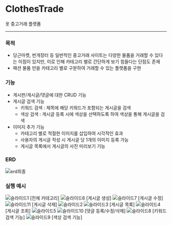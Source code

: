 # ClothesTrade

옷 중고거래 플랫폼  
  
  
---
### 목적
- 당근마켓, 번개장터 등 일반적인 중고거래 사이트는 다양한 물품을 거래할 수 있다는 이점이 있지만, 이로 인해 카테고리 별로 간단하게 보기 힘들다는 단점도 존재
- 패션 물품 만을 카테고리 별로 구분하여 거래할 수 있는 플랫폼을 구현

### 기능
- 게시판/게시글/댓글에 대한 CRUD 기능
- 게시글 검색 기능
    - 키워드 검색 : 제목에 해당 키워드가 포함되는 게시글을 검색
    - 색상 검색 : 게시글 등록 시에 색상을 선택하도록 하여 색상을 통해 게시글을 검색
- 이미지 추가 기능
    - 카테고리 별로 적절한 이미지를 삽입하여 시각적인 효과
    - 사용자의 게시글 작성 시 게시글 당 1개의 이미지 등록 가능
    - 게시글 목록에서 게시글의 사진 미리보기 기능

### ERD
![erd최종](/uploads/ca2210442a44377eb78dd291daac789b/erd최종.png)

### 실행 예시
![슬라이드1](/uploads/f2af377566f46bf223c4d6954704cb5d/슬라이드1.PNG)
[전체 카테고리]
![슬라이드6](/uploads/1b2ba6af855ec1cd9afcb4503ed4fa26/슬라이드6.PNG)
[게시글 생성]
![슬라이드7](/uploads/2dabbdfbdd742c3d7fb836f0395c8d5a/슬라이드7.PNG)
[게시글 수정]
![슬라이드11](/uploads/2cc05bd26cd12c7627a1269c21fa1625/슬라이드11.PNG)
[게시글 삭제]
![슬라이드2](/uploads/3bb7421311d0e2eb1f45e03b5ae8ea57/슬라이드2.PNG)
![슬라이드3](/uploads/607290a8bd4d277bbbf9d42daaf4e9fb/슬라이드3.PNG)
[게시글 목록]
![슬라이드4](/uploads/685cd000fa34ba218cf90077c4b80695/슬라이드4.PNG)
[게시글 조회]
![슬라이드5](/uploads/037600be8c2be9d5e678403568c49122/슬라이드5.PNG)
![슬라이드10](/uploads/669ebd8069039e64756d58fd3de94e3a/슬라이드10.PNG)
[댓글 등록/수정/삭제]
![슬라이드8](/uploads/eeee6492a59c50a4c36c257f3d1cff66/슬라이드8.PNG)
[키워드 검색 기능]
![슬라이드9](/uploads/d5d55bffcb2f60e0c54b817026e7245f/슬라이드9.PNG)
[색상 검색 기능]


